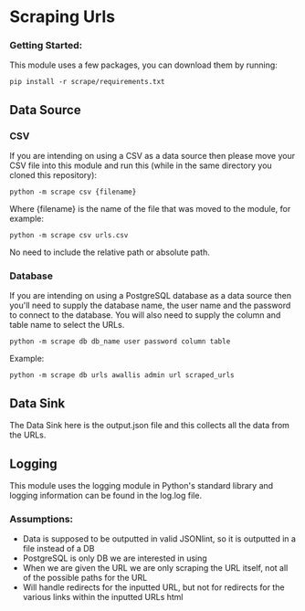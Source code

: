 # Scraping Urls

### Getting Started:

This module uses a few packages, you can download them by running:

`pip install -r scrape/requirements.txt`


## Data Source

### CSV

If you are intending on using a CSV as a data source then please move your CSV file into this module and run this (while in the same directory you cloned this repository):

`python -m scrape csv {filename}`

Where {filename} is the name of the file that was moved to the module, for example:

`python -m scrape csv urls.csv`

No need to include the relative path or absolute path.

### Database

If you are intending on using a PostgreSQL database as a data source then you'll need to supply the database name, the user name and the password to connect to the database. You will also need to supply the column and table name to select the URLs.

`python -m scrape db db_name user password column table`

Example:

`python -m scrape db urls awallis admin url scraped_urls`

## Data Sink

The Data Sink here is the output.json file and this collects all the data from the URLs.

## Logging

This module uses the logging module in Python's standard library and logging information can be found in the log.log file.

### Assumptions:

- Data is supposed to be outputted in valid JSONlint, so it is outputted in a file instead of a DB
- PostgreSQL is only DB we are interested in using
- When we are given the URL we are only scraping the URL itself, not all of the possible paths for the URL
- Will handle redirects for the inputted URL, but not for redirects for the various links within the inputted URLs html
